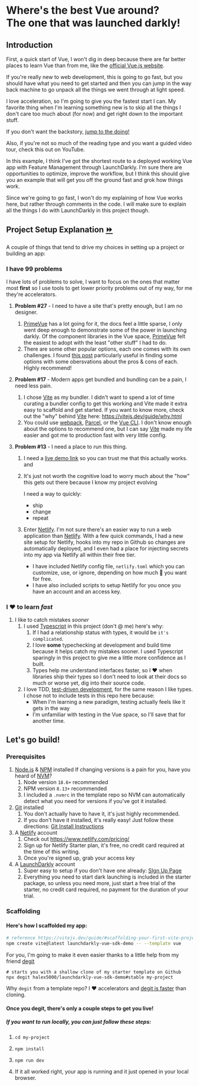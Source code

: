 # Where's the best Vue around? <br>The one that was launched darkly!

## Introduction

First, a quick start of Vue, I won't dig in deep because there are far better places to learn Vue than from me, like the [official Vue.js website](https://vuejs.org/guide/introduction.html).

If you're really new to web development, this is going to go fast, but you should have what you need to get started and then you can jump in the way back machine to go unpack all the things we went through at light speed.

I love acceleration, so I'm going to give you the fastest start I can. 
My favorite thing when I'm learning something new is to skip all the things I don't care too much about (for now) and get right down to the important stuff.

If you don't want the backstory, [jump to the doing!](#lets-go-build)

Also, if you're not so much of the reading type and you want a guided video tour, check this out on YouTube.

In this example, I think I've got the shortest route to a deployed working Vue app with Feature Management through LaunchDarkly. 
I'm sure there are opportunities to optimize, improve the workflow, but I think this should give you an example that will get you off the ground fast and grok how things work.

Since we're going to go fast, I won't do my explaining of how Vue works here, but rather through comments in the code. I will make sure to explain all the things I do with LaunchDarkly in this project though.



## Project Setup Explanation [:fast_forward:](#lets-go-build)

A couple of things that tend to drive my choices in setting up a project or building an app:

### I have 99 problems

I have lots of problems to solve, I want to focus on the ones that matter most **first** so I use tools to get lower priority problems out of my way, for me they're accelerators.

1. **Problem #27** - I need to have a site that's pretty enough, but I am no designer.
   1. [PrimeVue](https://www.primefaces.org/primevue/) has a lot going for it, the docs feel a little sparse, I only went deep enough to demonstrate some of the power in launching darkly. Of the component libraries in the Vue space, [PrimeVue](https://www.primefaces.org/primevue/) felt the easiest to adopt with the least "other stuff" I had to do.
   2. There are some other popular options, each one comes with its own challenges. I found [this post](https://www.mindinventory.com/blog/vuejs-ui-component-libraries-frameworks/) particularly useful in finding some options with some obersvations about the pros & cons of each. Highly recommend!
   
2. **Problem #17** - Modern apps get bundled and bundling can be a pain, I need less pain.
   1. I chose [Vite](https://vitejs.dev/) as my bundler. I didn't want to spend a lot of time curating a bundler config to get this working and Vite made it extra easy to scaffold and get started. If you want to know more, check out the "why" behind [Vite](https://vitejs.dev/) here: https://vitejs.dev/guide/why.html
   2. You could use [webpack](https://webpack.js.org/), [Parcel](https://parceljs.org/), or the [Vue CLI](https://cli.vuejs.org/). 
      I don't know enough about the options to recommend one, but I can say [Vite](https://vitejs.dev/) made my life easier and got me to production fast with very little config.
   
3. **Problem #13** - I need a place to run this thing.
   
   1. I need a [live demo link](https://launchdarkly-vue-demo.netlify.app/) so you can trust me that this actually works. and 
   
   2. It's just not worth the cognitive load to worry much about the "how" this gets out there because I know my project evolving
   
      I need a way to quickly:
   
      	- ship
      	- change
      	- repeat
   
   3. Enter [Netlify](https://www.netlify.com/). I'm not sure there's an easier way to run a web application than [Netlify](https://www.netlify.com/). 
      With a few quick commands, I had a new site setup for Netlify, hooks into my repo in Github so changes are automatically deployed, and I even had a place for injecting secrets into my app via Netlify all within their free tier.
   
      - I have included Netlify config file, `netlify.toml` which you can customize, use, or ignore, depending on how much :rocket: you want for free.
      - I have also included scripts to setup Netlify for you once you have an account and an access key.

### I :heart: to learn *fast*

1. I like to catch mistakes *sooner*
   1. I used [Typescript](https://www.typescriptlang.org/) in this project (don't @ me) here's why:
      1. If I had a relationship status with types, it would be `it's complicated`. 
      2. I love **some** typechecking at development and build time because it helps catch my mistakes sooner. 
         I used Typescript sparingly in this project to give me a little more confidence as I built.
      3. Types help me understand interfaces faster, so I :heart: when libraries ship their types so I don't need to look at their docs so much or worse yet, dig into their source code.
   2. I love TDD, [test-driven development](https://testdriven.io/test-driven-development/), for the same reason I like types. I chose not to include tests in this repo here because:
      - When I'm learning a new paradigm, testing actually feels like it gets in the way
      - I'm unfamiliar with testing in the Vue space, so I'll save that for another time.

## Let's go build!

### Prerequisites

1. [Node.js](https://nodejs.org/) & [NPM](https://docs.npmjs.com/cli) installed
   If changing versions is a pain for you, have you heard of [NVM](https://github.com/nvm-sh/nvm)?
   1. Node version `18.6+` recommended
   2. NPM version `8.13+` recommended
   3. I included a  `.nvmrc` in the template repo so NVM can automatically detect what you need for versions if you've got it installed.
2. [Git](https://git-scm.com/) installed
   1. You don't actually have to have it, it's just highly recommended.
   2. If you don't have it installed, it's really easy! Just follow these directions: [Git Install Instructions](https://git-scm.com/book/en/v2/Getting-Started-Installing-Git) 
3. A [Netlify](https://www.netlify.com/) account 
   1. Check out https://www.netlify.com/pricing/ 
   2. Sign up for Netlify Starter plan, it's free, no credit card required at the time of this writing.
   3. Once you're signed up, grab your access key
4. A [LaunchDarkly](https://launchdarkly.com) account
   1. Super easy to setup if you don't have one already: [SIgn Up Page](https://launchdarkly.com/pricing/)
   2. Everything you need to start dark launching is included in the starter package, so unless you need more, just start a free trial of the starter, no credit card required, no payment for the duration of your trial.

### Scaffolding

#### Here's how I scaffolded my app:

```zsh
# reference https://vitejs.dev/guide/#scaffolding-your-first-vite-project
npm create vite@latest launchdarkly-vue-sdk-demo -- --template vue
```

For you, I'm going to make it even easier thanks to a little help from my friend [degit](https://github.com/Rich-Harris/degit "straightforward project scaffolding")

```shell
# starts you with a shallow clone of my starter template on Github
npx degit halex5000/launchdarkly-vue-sdk-demo#stable my-project
```

Why `degit` from a template repo? I :heart: accelerators and [degit is faster](https://github.com/Rich-Harris/degit#wait-isnt-this-just-git-clone---depth-1) than cloning.

#### Once you degit, there's only a couple steps to get you live!

##### If you want to run locally, you can just follow these steps:

1. ```shell
   cd my-project
   ```

2. ```shell
   npm install	
   ```

3. ```shell
   npm run dev
   ```

4. If it all worked right, your app is running and it just opened in your local browser.





